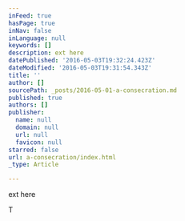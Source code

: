 ```yaml
---
inFeed: true
hasPage: true
inNav: false
inLanguage: null
keywords: []
description: ext here
datePublished: '2016-05-03T19:32:24.423Z'
dateModified: '2016-05-03T19:31:54.343Z'
title: ''
author: []
sourcePath: _posts/2016-05-01-a-consecration.md
published: true
authors: []
publisher:
  name: null
  domain: null
  url: null
  favicon: null
starred: false
url: a-consecration/index.html
_type: Article

---
```

ext here

T